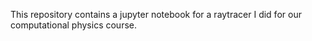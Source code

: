 This repository contains a jupyter notebook for a raytracer I did for our computational physics course.
